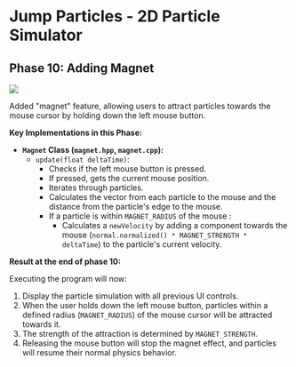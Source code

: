 # Jump Particles - 2D Particle Simulator

## Phase 10: Adding Magnet

![](result.gif)

Added "magnet" feature, allowing users to attract particles towards the mouse cursor by holding down the left mouse button.

**Key Implementations in this Phase:**

*   **`Magnet` Class (`magnet.hpp`, `magnet.cpp`):**
    *   `update(float deltaTime)`:
        *   Checks if the left mouse button is pressed.
        *   If pressed, gets the current mouse position.
        *   Iterates through particles.
        *   Calculates the vector from each particle to the mouse and the distance from the particle's edge to the mouse.
        *   If a particle is within `MAGNET_RADIUS` of the mouse :
            *   Calculates a `newVelocity` by adding a component towards the mouse (`normal.normalized() * MAGNET_STRENGTH * deltaTime`) to the particle's current velocity.

**Result at the end of phase 10:**

Executing the program will now:
1.  Display the particle simulation with all previous UI controls.
2.  When the user holds down the left mouse button, particles within a defined radius (`MAGNET_RADIUS`) of the mouse cursor will be attracted towards it.
3.  The strength of the attraction is determined by `MAGNET_STRENGTH`.
4.  Releasing the mouse button will stop the magnet effect, and particles will resume their normal physics behavior.